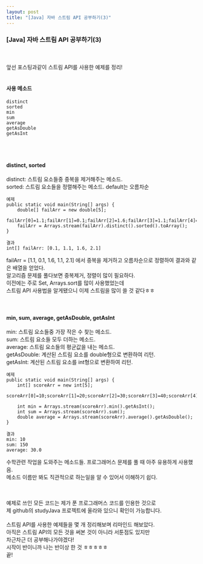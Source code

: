 ```yaml
---
layout: post
title: "[Java] 자바 스트림 API 공부하기(3)"
---
```

### [Java] 자바 스트림 API 공부하기(3)
<br><br>
앞선 포스팅과같이 스트림 API를 사용한 예제를 정리!<br>
<br>
#### 사용 메소드
```
distinct
sorted
min
sum
average
getAsDouble
getAsInt
```
<br><br>
#### distinct, sorted
distinct: 스트림 요소들중 중복을 제거해주는 메소드.<br>
sorted: 스트림 요소들을 정렬해주는 메소드. default는 오름차순<br>
```
예제
public static void main(String[] args) {
	double[] failArr = new double[5];
	failArr[0]=1.1;failArr[1]=0.1;failArr[2]=1.6;failArr[3]=1.1;failArr[4]=2.1;
	failArr = Arrays.stream(failArr).distinct().sorted().toArray();
}
```
```
결과
int[] failArr: [0.1, 1.1, 1.6, 2.1]
```
failArr = [1.1, 0.1, 1.6, 1.1, 2.1] 에서 중복을 제거하고 오름차순으로 정렬하여 결과와 같은 배열을 얻었다.<br>
알고리즘 문제를 풀다보면 중복제거, 정렬이 많이 필요하다.<br>
이전에는 주로 Set, Arrays.sort를 많이 사용했었는데<br>
스트림 API 사용법을 알게됐으니 이제 스트림을 많이 쓸 것 같다ㅎㅎ<br>
<br><br>

#### min, sum, average, getAsDouble, getAsInt
min: 스트림 요소들중 가장 작은 수 찾는 메소드.<br>
sum: 스트림 요소들 모두 더하는 메소드.<br>
average: 스트림 요소들의 평균값을 내는 메소드.<br>
getAsDouble: 계산된 스트림 요소를 double형으로 변환하여 리턴.<br>
getAsInt: 계산된 스트림 요소를 int형으로 변환하여 리턴.<br>
```
예제
public static void main(String[] args) {
	int[] scoreArr = new int[5];
	scoreArr[0]=10;scoreArr[1]=20;scoreArr[2]=30;scoreArr[3]=40;scoreArr[4]=50;
	
	int min = Arrays.stream(scoreArr).min().getAsInt();
	int sum = Arrays.stream(scoreArr).sum();
	double average = Arrays.stream(scoreArr).average().getAsDouble();
}
```
```
결과
min: 10
sum: 150
average: 30.0
```
수학관련 작업을 도와주는 메소드들. 프로그래머스 문제를 풀 때 아주 유용하게 사용했음.<br>
메소드 이름만 봐도 직관적으로 하는일을 알 수 있어서 이해하기 쉽다.<br>

<br><br>
예제로 쓰인 모든 코드는 제가 푼 프로그래머스 코드를 인용한 것으로<br>
제 github의 studyJava 프로젝트에 올라와 있으니 확인이 가능합니다.<br><br>
스트림 API를 사용한 예제들을 몇 개 정리해보며 리마인드 해보았다.<br>
아직은 스트림 API의 모든 것을 써본 것이 아니라 서툰점도 있지만<br>
차근차근 더 공부해나가야겠다!<br>
시작이 반이니까 나는 반이상 한 것 ㅎㅎㅎㅎㅎ<br>
끝!